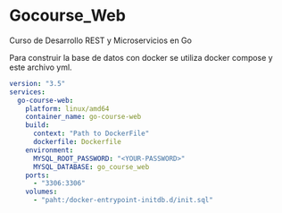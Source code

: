 # Gocourse_Web

Curso de Desarrollo REST y Microservicios en Go 

Para construir la base de datos con docker se utiliza docker compose y este archivo yml. 
```yml
version: "3.5"
services:
  go-course-web:
    platform: linux/amd64
    container_name: go-course-web
    build:
      context: "Path to DockerFile"
      dockerfile: Dockerfile
    environment:
      MYSQL_ROOT_PASSWORD: "<YOUR-PASSWORD>"
      MYSQL_DATABASE: go_course_web
    ports:
      - "3306:3306"
    volumes:
      - "paht:/docker-entrypoint-initdb.d/init.sql"
```
